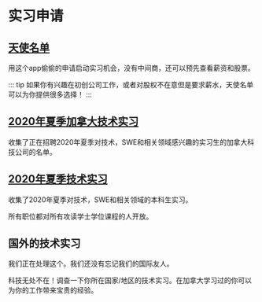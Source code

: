 # 实习申请

## [天使名单](https://angel.co/jobs)

用这个app偷偷的申请启动实习机会，没有中间商，还可以预先查看薪资和股票。

::: tip
如果你有兴趣在初创公司工作，或者对股权不在意但是要求薪水，天使名单可以为你提供很多选择！
::: 

## [2020年夏季加拿大技术实习](https://github.com/ChrisDryden/Canadian-Tech-Internships-Summer-2020)

收集了正在招聘2020年夏季对技术，SWE和相关领域感兴趣的实习生的加拿大科技公司的名单。

## [2020年夏季技术实习](https://github.com/elaine-zheng/summer2020internships)

收集了2020年夏季对技术，SWE和相关领域的本科生实习。

所有职位都对所有攻读学士学位课程的人开放。

## 国外的技术实习

我们正在处理这个。我们还没有忘记我们的国际友人。

科技无处不在！调查一下你所在国家/地区的技术实习。在加拿大学习过的你可以为你的工作带来宝贵的经验。